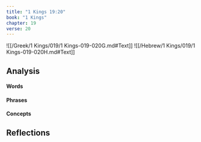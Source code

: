 ```yaml
---
title: "1 Kings 19:20"
book: "1 Kings"
chapter: 19
verse: 20
---
```

![[/Greek/1 Kings/019/1 Kings-019-020G.md#Text]]
![[/Hebrew/1 Kings/019/1 Kings-019-020H.md#Text]]

## Analysis

#### Words

#### Phrases

#### Concepts

## Reflections
